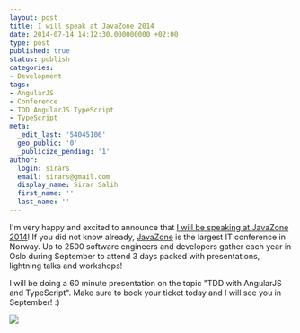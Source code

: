 ```yaml
---
layout: post
title: I will speak at JavaZone 2014
date: 2014-07-14 14:12:30.000000000 +02:00
type: post
published: true
status: publish
categories:
- Development
tags:
- AngularJS
- Conference
- TDD AngularJS TypeScript
- TypeScript
meta:
  _edit_last: '54045106'
  geo_public: '0'
  _publicize_pending: '1'
author:
  login: sirars
  email: sirars@gmail.com
  display_name: Sirar Salih
  first_name: ''
  last_name: ''
---
```

<p>I'm very happy and excited to announce that <a href="http://2014.javazone.no/presentation.html?id=e72daf93">I will be speaking at JavaZone 2014</a>! If you did not know already, <a href="http://2014.javazone.no/">JavaZone</a> is the largest IT conference in Norway. Up to 2500 software engineers and developers gather each year in Oslo during September to attend 3 days packed with presentations, lightning talks and workshops!</p>
<p>I will be doing a 60 minute presentation on the topic "TDD with AngularJS and TypeScript". Make sure to book your ticket today and I will see you in September! :)</p>
<p><a href="http://2014.javazone.no/presentation.html?id=e72daf93"><img src="https://sirars.files.wordpress.com/2014/07/capture.png" /></a></p>

